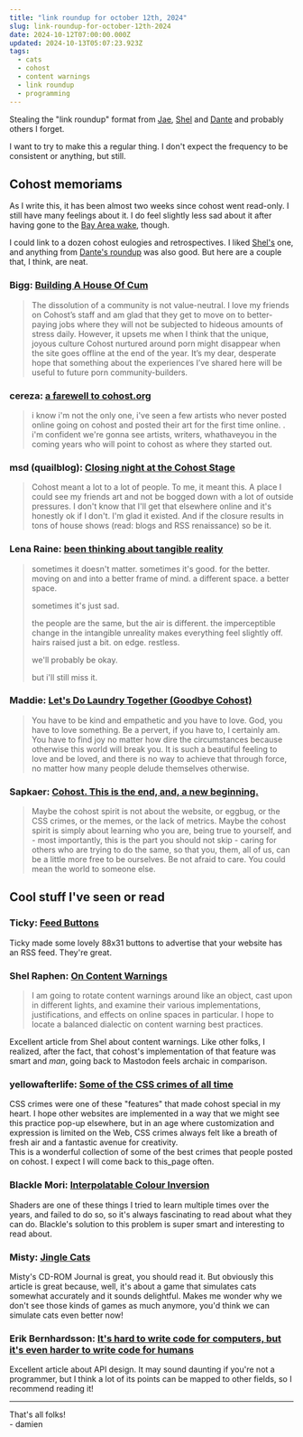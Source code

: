 ```yaml
---
title: "link roundup for october 12th, 2024"
slug: link-roundup-for-october-12th-2024
date: 2024-10-12T07:00:00.000Z
updated: 2024-10-13T05:07:23.923Z
tags:
  - cats
  - cohost
  - content warnings
  - link roundup
  - programming
---
```


Stealing the "link roundup" format from [Jae](https://jkap.io/), [Shel](https://shelraphen.com/community-roundup-week-of-2024-09-22-28/) and [Dante](https://blog.dante.cool/) and probably others I forget.

I want to try to make this a regular thing. I don't expect the frequency to be consistent or anything, but still.

## Cohost memoriams

As I write this, it has been almost two weeks since cohost went read-only. I still have many feelings about it. I do feel slightly less sad about it after having gone to the [Bay Area wake](https://damien.zone/bay-area-cohost-wake/), though.

I could link to a dozen cohost eulogies and retrospectives. I liked [Shel's](https://shelraphen.com/cohost-eulogy-retrospective/) one, and anything from [Dante's roundup](https://blog.dante.cool/hello-again-and-for-the-first-time/) was also good. But here are a couple that, I think, are neat.

### Bigg: [Building A House Of Cum](https://www.bpgamesinc.com/building-a-house-of-cum/)

> The dissolution of a community is not value-neutral. I love my friends on Cohost’s staff and am glad that they get to move on to better-paying jobs where they will not be subjected to hideous amounts of stress daily. However, it upsets me when I think that the unique, joyous culture Cohost nurtured around porn might disappear when the site goes offline at the end of the year. It’s my dear, desperate hope that something about the experiences I’ve shared here will be useful to future porn community-builders.

### cereza: [a farewell to cohost.org](https://cereza.bearblog.dev/a-farewell-to-cohostorg/)

> i know i'm not the only one, i've seen a few artists who never posted online going on cohost and posted their art for the first time online. . i'm confident we're gonna see artists, writers, whathaveyou in the coming years who will point to cohost as where they started out.

### msd (quailblog): [Closing night at the Cohost Stage](https://blog.curiousquail.com/closing-night-at-the-cohost-stage/)

> Cohost meant a lot to a lot of people. To me, it meant this. A place I could see my friends art and not be bogged down with a lot of outside pressures. I don't know that I'll get that elsewhere online and it's honestly ok if I don't. I'm glad it existed. And if the closure results in tons of house shows (read: blogs and RSS renaissance) so be it.

### Lena Raine: [been thinking about tangible reality](https://blog.radicaldream.land/been-thinking-about-tangible-reality/)

> sometimes it doesn't matter. sometimes it's good. for the better. moving on and into a better frame of mind. a different space. a better space.
>
> sometimes it's just sad.
>
> the people are the same, but the air is different. the imperceptible change in the intangible unreality makes everything feel slightly off. hairs raised just a bit. on edge. restless.
>
> we'll probably be okay.
>
> but i'll still miss it.

### Maddie: [Let's Do Laundry Together (Goodbye Cohost)](https://ninecoffees.blog/lets-do-laundry-together-goodbye-cohost/)

> You have to be kind and empathetic and you have to love. God, you have to love something. Be a pervert, if you have to, I certainly am. You have to find joy no matter how dire the circumstances because otherwise this world will break you. It is such a beautiful feeling to love and be loved, and there is no way to achieve that through force, no matter how many people delude themselves otherwise.

### Sapkaer: [Cohost. This is the end, and, a new beginning.](https://tempest.bearblog.dev/the-end-of-cohost-or-is-it/)

> Maybe the cohost spirit is not about the website, or eggbug, or the CSS crimes, or the memes, or the lack of metrics.
> Maybe the cohost spirit is simply about learning who you are, being true to yourself, and - most importantly, this is the part you should not skip - caring for others who are trying to do the same, so that you, them, all of us, can be a little more free to be ourselves.
> Be not afraid to care. You could mean the world to someone else.

## Cool stuff I've seen or read

### Ticky: [Feed Buttons](https://drac.at/posts/2024-10-04-feed-buttons/)

Ticky made some lovely 88x31 buttons to advertise that your website has an RSS feed. They're great.

### Shel Raphen: [On Content Warnings](https://shelraphen.com/on-content-warnings/)

> I am going to rotate content warnings around like an object, cast upon in different lights, and examine their various implementations, justifications, and effects on online spaces in particular. I hope to locate a balanced dialectic on content warning best practices.

Excellent article from Shel about content warnings. Like other folks, I realized, after the fact, that cohost's implementation of that feature was smart and _man_, going back to Mastodon feels archaic in comparison.

### yellowafterlife: [Some of the CSS crimes of all time](https://yal.cc/cohost-css-crimes/)

CSS crimes were one of these "features" that made cohost special in my heart. I hope other websites are implemented in a way that we might see this practice pop-up elsewhere, but in an age where customization and expression is limited on the Web, CSS crimes always felt like a breath of fresh air and a fantastic avenue for creativity.  
This is a wonderful collection of some of the best crimes that people posted on cohost. I expect I will come back to this_page often.

### Blackle Mori: [Interpolatable Colour Inversion](https://suricrasia.online/blog/interpolatable-colour-inversion/)

Shaders are one of these things I tried to learn multiple times over the years, and failed to do so, so it's always fascinating to read about what they can do. Blackle's solution to this problem is super smart and interesting to read about.

### Misty: [Jingle Cats](http://cdrom.ca/games/2024/09/30/jingle-cats.html)

Misty's CD-ROM Journal is great, you should read it. But obviously this article is great because, well, it's about a game that simulates cats somewhat accurately and it sounds delightful. Makes me wonder why we don't see those kinds of games as much anymore, you'd think we can simulate cats even better now!

### Erik Bernhardsson: [It's hard to write code for computers, but it's even harder to write code for humans](https://erikbern.com/2024/09/27/its-hard-to-write-code-for-humans)

Excellent article about API design. It may sound daunting if you're not a programmer, but I think a lot of its points can be mapped to other fields, so I recommend reading it!

---

That's all folks!  
\- damien
